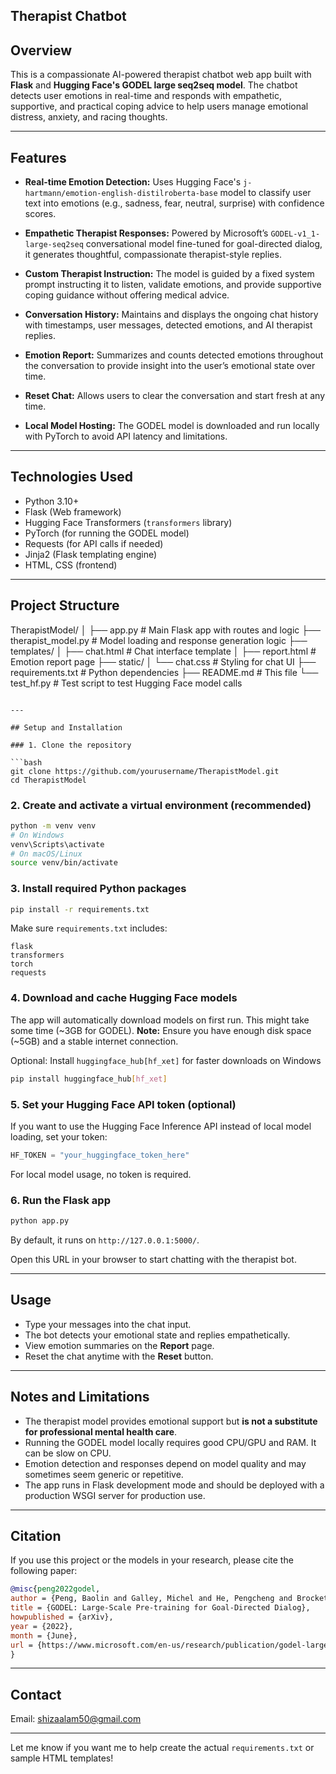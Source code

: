 ## Therapist Chatbot

## Overview

This is a compassionate AI-powered therapist chatbot web app built with **Flask** and **Hugging Face's GODEL large seq2seq model**. The chatbot detects user emotions in real-time and responds with empathetic, supportive, and practical coping advice to help users manage emotional distress, anxiety, and racing thoughts.

---

## Features

* **Real-time Emotion Detection:**
  Uses Hugging Face's `j-hartmann/emotion-english-distilroberta-base` model to classify user text into emotions (e.g., sadness, fear, neutral, surprise) with confidence scores.

* **Empathetic Therapist Responses:**
  Powered by Microsoft’s `GODEL-v1_1-large-seq2seq` conversational model fine-tuned for goal-directed dialog, it generates thoughtful, compassionate therapist-style replies.

* **Custom Therapist Instruction:**
  The model is guided by a fixed system prompt instructing it to listen, validate emotions, and provide supportive coping guidance without offering medical advice.

* **Conversation History:**
  Maintains and displays the ongoing chat history with timestamps, user messages, detected emotions, and AI therapist replies.

* **Emotion Report:**
  Summarizes and counts detected emotions throughout the conversation to provide insight into the user’s emotional state over time.

* **Reset Chat:**
  Allows users to clear the conversation and start fresh at any time.

* **Local Model Hosting:**
  The GODEL model is downloaded and run locally with PyTorch to avoid API latency and limitations.

---

## Technologies Used

* Python 3.10+
* Flask (Web framework)
* Hugging Face Transformers (`transformers` library)
* PyTorch (for running the GODEL model)
* Requests (for API calls if needed)
* Jinja2 (Flask templating engine)
* HTML, CSS (frontend)

---

## Project Structure

TherapistModel/
│
├── app.py                  # Main Flask app with routes and logic
├── therapist_model.py      # Model loading and response generation logic
├── templates/
│   ├── chat.html           # Chat interface template
│   ├── report.html         # Emotion report page
├── static/
│   └── chat.css            # Styling for chat UI
├── requirements.txt        # Python dependencies
├── README.md               # This file
└── test_hf.py              # Test script to test Hugging Face model calls
```

---

## Setup and Installation

### 1. Clone the repository

```bash
git clone https://github.com/yourusername/TherapistModel.git
cd TherapistModel
```

### 2. Create and activate a virtual environment (recommended)

```bash
python -m venv venv
# On Windows
venv\Scripts\activate
# On macOS/Linux
source venv/bin/activate
```

### 3. Install required Python packages

```bash
pip install -r requirements.txt
```

Make sure `requirements.txt` includes:

```
flask
transformers
torch
requests
```

### 4. Download and cache Hugging Face models

The app will automatically download models on first run. This might take some time (\~3GB for GODEL).
**Note:** Ensure you have enough disk space (\~5GB) and a stable internet connection.

Optional: Install `huggingface_hub[hf_xet]` for faster downloads on Windows

```bash
pip install huggingface_hub[hf_xet]
```

### 5. Set your Hugging Face API token (optional)

If you want to use the Hugging Face Inference API instead of local model loading, set your token:

```python
HF_TOKEN = "your_huggingface_token_here"
```

For local model usage, no token is required.

### 6. Run the Flask app

```bash
python app.py
```

By default, it runs on `http://127.0.0.1:5000/`.

Open this URL in your browser to start chatting with the therapist bot.

---

## Usage

* Type your messages into the chat input.
* The bot detects your emotional state and replies empathetically.
* View emotion summaries on the **Report** page.
* Reset the chat anytime with the **Reset** button.

---

## Notes and Limitations

* The therapist model provides emotional support but **is not a substitute for professional mental health care**.
* Running the GODEL model locally requires good CPU/GPU and RAM. It can be slow on CPU.
* Emotion detection and responses depend on model quality and may sometimes seem generic or repetitive.
* The app runs in Flask development mode and should be deployed with a production WSGI server for production use.

---

## Citation

If you use this project or the models in your research, please cite the following paper:

```bibtex
@misc{peng2022godel,
author = {Peng, Baolin and Galley, Michel and He, Pengcheng and Brockett, Chris and Liden, Lars and Nouri, Elnaz and Yu, Zhou and Dolan, Bill and Gao, Jianfeng},
title = {GODEL: Large-Scale Pre-training for Goal-Directed Dialog},
howpublished = {arXiv},
year = {2022},
month = {June},
url = {https://www.microsoft.com/en-us/research/publication/godel-large-scale-pre-training-for-goal-directed-dialog/},
}
```

---

## Contact

Email: [shizaalam50@gmail.com](mailto:shizaalam50@gmail.com)


---

Let me know if you want me to help create the actual `requirements.txt` or sample HTML templates!
